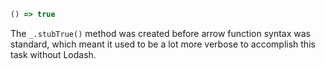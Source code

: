 ```javascript
() => true
```

The `_.stubTrue()` method was created before arrow function syntax was standard, which meant it used to be a lot more verbose to accomplish this task without Lodash.
